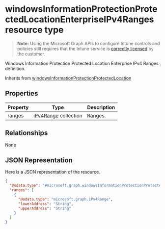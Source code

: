﻿# windowsInformationProtectionProtectedLocationEnterpriseIPv4Ranges resource type

> **Note:** Using the Microsoft Graph APIs to configure Intune controls and policies still requires that the Intune service is [correctly licensed](https://go.microsoft.com/fwlink/?linkid=839381) by the customer.

Windows Information Protection Protected Location Enterprise IPv4 Ranges definition.

Inherits from [windowsInformationProtectionProtectedLocation](../resources/intune_deviceconfig_windowsinformationprotectionprotectedlocation.md)

## Properties
|Property|Type|Description|
|---|---|---|
|ranges|[iPv4Range](../resources/intune_deviceconfig_ipv4range.md) collection|Ranges.|

## Relationships
None
## JSON Representation
Here is a JSON representation of the resource.
<!-- {
  "blockType": "resource",
  "keyProperty": "id",
  "@odata.type": "microsoft.graph.windowsInformationProtectionProtectedLocationEnterpriseIPv4Ranges"
}
-->
```json
{
  "@odata.type": "#microsoft.graph.windowsInformationProtectionProtectedLocationEnterpriseIPv4Ranges",
  "ranges": [
    {
      "@odata.type": "microsoft.graph.iPv4Range",
      "lowerAddress": "String",
      "upperAddress": "String"
    }
  ]
}
```



